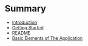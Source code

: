 # Summary

* [Introduction](README.md)
* [Getting Started](getting_started.md)
* [README](readme.md)
* [Basic Elements of The Application](basic_elements_of_the_application.md)

